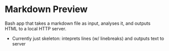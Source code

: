 # Markdown Preview

Bash app that takes a markdown file as input, analyses it, and outputs HTML to a local HTTP server.

- Currently just skeleton: inteprets lines (w/ linebreaks) and outputs text to server